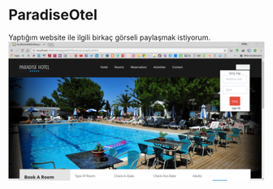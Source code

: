 # ParadiseOtel
Yaptığım website ile ilgili birkaç görseli paylaşmak istiyorum.
![png](https://github.com/oktayuyar/ParadiseOtel/blob/master/images/home_page.png "Home Page")
